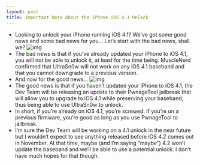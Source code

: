 ```yaml
---
layout: post
title: Important Note About the iPhone iOS 4.1 Unlock
---
```

* Looking to unlock your iPhone running iOS 4.1? We’ve got some good news and some bad news for you… Let’s start with the bad news, shall we?
![img](http://media.idownloadblog.com/wp-content/uploads/2010/10/iOS-4.1-Unlock-Bad-News.png)
* The bad news is that if you’ve already updated your iPhone to iOS 4.1, you will not be able to unlock it, at least for the time being. MuscleNerd confirmed that UltraSn0w will not work on any iOS 4.1 baseband and that you cannot downgrade to a previous version.
* And now for the good news…
![img](http://media.idownloadblog.com/wp-content/uploads/2010/10/PwnageTool-iOS-4.1-custom-IPSW.png)
* The good news is that if you haven’t updated your iPhone to iOS 4.1, the Dev Team will be releasing an update to their PwnageTool jailbreak that will allow you to upgrade to iOS 4.1 while preserving your baseband, thus being able to use UltraSn0w to unlock.
* In short, if you’re already on iOS 4.1, you’re screwed. If you’re on a previous firmware, you’re good as long as you use PwnageTool to jailbreak.
* I’m sure the Dev Team will be working on a 4.1 unlock in the near future but I wouldn’t expect to see anything released before iOS 4.2 comes out in November. At that time, maybe (and I’m saying “maybe”) 4.2 won’t update the baseband and we’ll be able to use a potential unlock. I don’t have much hopes for that though.

